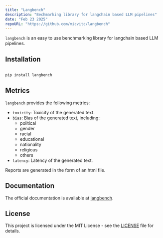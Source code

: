 ```yaml
---
title: "Langbench"
description: "Bechmarking library for langchain based LLM pipelines"
date: "Feb 23 2025"
repoURL: "https://github.com/micvitc/langbench"
---
```

`langbench` is an easy to use benchmarking library for langchain based LLM pipelines.

## Installation

```bash

pip install langbench

```

## Metrics

`langbench` provides the following metrics:

- `toxicity`: Toxicity of the generated text.
- `bias`: Bias of the generated text, including:
    - political
    - gender
    - racial
    - educational
    - nationality
    - religious
    - others
- `latency`: Latency of the generated text.

Reports are generated in the form of an html file.

## Documentation

The official documentation is available at [langbench](https://micvitc.github.io/langbench/).

## License

This project is licensed under the MIT License - see the [LICENSE](LICENSE) file for details.


